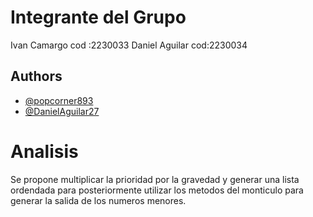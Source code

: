 # Integrante del Grupo

Ivan Camargo  cod :2230033
Daniel Aguilar cod:2230034

## Authors
- [@popcorner893](https://www.github.com/popcorner893)
- [@DanielAguilar27](https://www.github.com/DanielAguilar27)


# Analisis
Se propone multiplicar la prioridad por la gravedad y generar una lista ordendada para posteriormente utilizar los metodos del monticulo para generar la salida de los numeros menores. 


